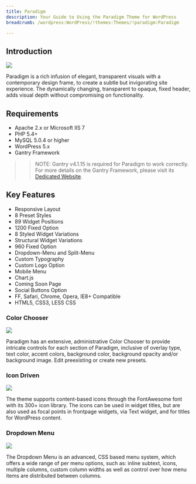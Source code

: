 ```yaml
---
title: Paradigm
description: Your Guide to Using the Paradigm Theme for WordPress
breadcrumb: /wordpress:WordPress/!themes:Themes/!paradigm:Paradigm

---
```


Introduction
-----

![][paradigm]

Paradigm is a rich infusion of elegant, transparent visuals with a contemporary design frame, to create a subtle but invigorating site experience. The dynamically changing, transparent to opaque, fixed header, adds visual depth without compromising on functionality.

Requirements
-----

* Apache 2.x or Microsoft IIS 7
* PHP 5.4+
* MySQL 5.0.4 or higher
* WordPress 5.x
* Gantry Framework

>> NOTE: Gantry v4.1.15 is required for Paradigm to work correctly. For more details on the Gantry Framework, please visit its [Dedicated Website][gantry].

Key Features
-----

* Responsive Layout  
* 8 Preset Styles  
* 89 Widget Positions  
* 1200 Fixed Option  
* 8 Styled Widget Variations  
* Structural Widget Variations  
* 960 Fixed Option  
* Dropdown-Menu and Split-Menu  
* Custom Typography  
* Custom Logo Option  
* Mobile Menu  
* Chart.js
* Coming Soon Page
* Social Buttons Option
* FF, Safari, Chrome, Opera, IE8+ Compatible
* HTML5, CSS3, LESS CSS

### Color Chooser

![][colorchooser]

Paradigm has an extensive, administrative Color Chooser to provide intricate controls for each section of Paradigm, inclusive of overlay type, text color, accent colors, background color, background opacity and/or background image. Edit preexisting or create new presets.

### Icon Driven

![][icondriven]

The theme supports content-based icons through the FontAwesome font with its 300+ icon library. The icons can be used in widget titles, but are also used as focal points in frontpage widgets, via Text widget, and for titles for WordPress content.

### Dropdown Menu

![][dropdownmenu]

The Dropdown Menu is an advanced, CSS based menu system, which offers a wide range of per menu options, such as: inline subtext, icons, multiple columns, custom column widths as well as control over how menu items are distributed between columns.

[gantry]: http://gantry.org/
[gantry_install]: ../../start/gantry.md
[download]: http://www.rockettheme.com/wordpress-downloads/club/3516-Paradigm
[paradigm]: assets/paradigm.jpeg
[chart]: assets/chart.jpeg
[roksprocket]: assets/roksprocket.jpg
[filezilla]: https://filezilla-project.org
[launcher]: ../../start/rocketlauncher.md
[colorchooser]: assets/colorchooser.jpg
[icondriven]: assets/icondriven.jpg
[dropdownmenu]: assets/dropdownmenu.jpg
